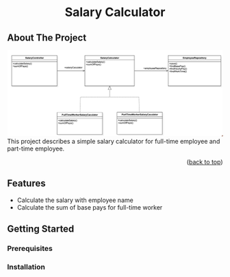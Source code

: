 <!-- Improved compatibility of back to top link: See: https://github.com/othneildrew/Best-README-Template/pull/73 -->
<a name="readme-top"></a>
<!--
*** Thanks for checking out the Best-README-Template. If you have a suggestion
*** that would make this better, please fork the repo and create a pull request
*** or simply open an issue with the tag "enhancement".
*** Don't forget to give the project a star!
*** Thanks again! Now go create something AMAZING! :D
-->



<!-- PROJECT SHIELDS -->
<!--
*** I'm using markdown "reference style" links for readability.
*** Reference links are enclosed in brackets [ ] instead of parentheses ( ).
*** See the bottom of this document for the declaration of the reference variables
*** for contributors-url, forks-url, etc. This is an optional, concise syntax you may use.
*** https://www.markdownguide.org/basic-syntax/#reference-style-links
-->

<!-- PROJECT LOGO -->
<br />
<div align="center">
<h1 align="center">Salary Calculator</h1>
</div>

<!-- ABOUT THE PROJECT -->
## About The Project

<img src="images/image.png" alt="ClassDiagram" width="800" height="200">
This project describes a simple salary calculator for full-time employee and part-time employee.

<p align="right">(<a href="#readme-top">back to top</a>)</p>

## Features

- Calculate the salary with employee name
- Calculate the sum of base pays for full-time worker

<!-- GETTING STARTED -->
## Getting Started

### Prerequisites

### Installation
